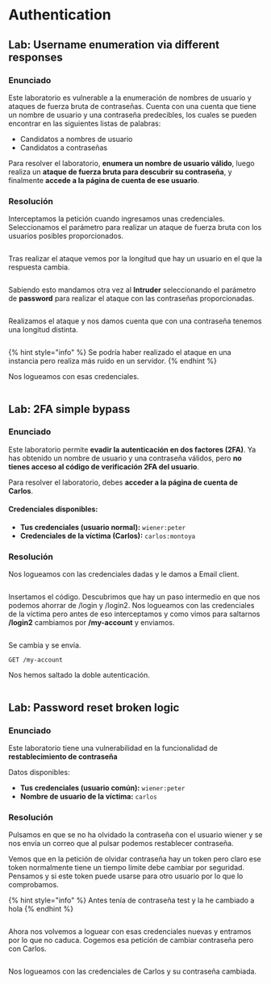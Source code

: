 # Authentication

## Lab: Username enumeration via different responses

### Enunciado

Este laboratorio es vulnerable a la enumeración de nombres de usuario y ataques de fuerza bruta de contraseñas. Cuenta con una cuenta que tiene un nombre de usuario y una contraseña predecibles, los cuales se pueden encontrar en las siguientes listas de palabras:

* Candidatos a nombres de usuario
* Candidatos a contraseñas

Para resolver el laboratorio, **enumera un nombre de usuario válido**, luego realiza un **ataque de fuerza bruta para descubrir su contraseña**, y finalmente **accede a la página de cuenta de ese usuario**.

### Resolución

Interceptamos la petición cuando ingresamos unas credenciales. Seleccionamos el parámetro para realizar un ataque de fuerza bruta con los usuarios posibles proporcionados.

<figure><img src="../../.gitbook/assets/image (1360).png" alt=""><figcaption></figcaption></figure>

Tras realizar el ataque vemos por la longitud que hay un usuario en  el que la respuesta cambia.

<figure><img src="../../.gitbook/assets/image (1359).png" alt=""><figcaption></figcaption></figure>

Sabiendo esto mandamos otra vez al **Intruder** seleccionando el parámetro de **password** para realizar el ataque con las contraseñas proporcionadas.

<figure><img src="../../.gitbook/assets/image (1361).png" alt=""><figcaption></figcaption></figure>

Realizamos el ataque y nos damos cuenta que con una contraseña tenemos una longitud distinta.

<figure><img src="../../.gitbook/assets/image (1358).png" alt=""><figcaption></figcaption></figure>

{% hint style="info" %}
Se podría haber realizado el ataque en una instancia pero realiza más ruido en un servidor.
{% endhint %}

Nos logueamos con esas credenciales.

<figure><img src="../../.gitbook/assets/image (1362).png" alt=""><figcaption></figcaption></figure>

## Lab: 2FA simple bypass

### Enunciado

Este laboratorio permite **evadir la autenticación en dos factores (2FA)**. Ya has obtenido un nombre de usuario y una contraseña válidos, pero **no tienes acceso al código de verificación 2FA del usuario**.

Para resolver el laboratorio, debes **acceder a la página de cuenta de Carlos**.

#### Credenciales disponibles:

* **Tus credenciales (usuario normal):** `wiener:peter`
* **Credenciales de la víctima (Carlos):** `carlos:montoya`

### Resolución

Nos logueamos con las credenciales dadas y le damos a Email client.

<figure><img src="../../.gitbook/assets/image (1363).png" alt=""><figcaption></figcaption></figure>

Insertamos el código. Descubrimos que hay un paso intermedio en que nos podemos ahorrar de /login y /login2. Nos logueamos con las credenciales de la víctima pero antes de eso interceptamos y como vimos para saltarnos **/login2** cambiamos por **/my-account** y enviamos.

<figure><img src="../../.gitbook/assets/image (1364).png" alt=""><figcaption></figcaption></figure>

Se cambia y se envía.

```
GET /my-account
```

Nos hemos saltado la doble autenticación.

<figure><img src="../../.gitbook/assets/image (1365).png" alt=""><figcaption></figcaption></figure>

## Lab: Password reset broken logic

### Enunciado

Este laboratorio tiene una vulnerabilidad en la funcionalidad de **restablecimiento de contraseña**

Datos disponibles:

* **Tus credenciales (usuario común):** `wiener:peter`
* **Nombre de usuario de la víctima:** `carlos`

### Resolución

Pulsamos en que se no ha olvidado la contraseña con el usuario wiener y se nos envía un correo que al pulsar podemos restablecer contraseña.

Vemos que en la petición de olvidar contraseña hay un token pero claro ese token normalmente tiene un tiempo límite debe cambiar por seguridad. Pensamos y si este token puede usarse para otro usuario por lo que lo comprobamos.

{% hint style="info" %}
Antes tenía de contraseña test y la he cambiado a hola
{% endhint %}

<figure><img src="../../.gitbook/assets/image (1366).png" alt=""><figcaption></figcaption></figure>

Ahora nos volvemos a loguear con esas credenciales nuevas y entramos por lo que no caduca. Cogemos esa petición de cambiar contraseña pero con Carlos.

<figure><img src="../../.gitbook/assets/image (1367).png" alt=""><figcaption></figcaption></figure>

Nos logueamos con las credenciales de Carlos y su contraseña cambiada.

<figure><img src="../../.gitbook/assets/image (1368).png" alt=""><figcaption></figcaption></figure>
